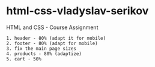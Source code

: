 # html-css-vladyslav-serikov

HTML and CSS - Course Assignment

    1. header - 80% (adapt it for mobile)
    2. footer - 80% (adapt for mobile)
    3. fix the main page sizes
    4. products - 80% (adaptize)
    5. cart - 50%
